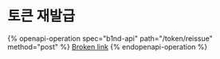 # 토큰 재발급



{% openapi-operation spec="b1nd-api" path="/token/reissue" method="post" %}
[Broken link](broken-reference)
{% endopenapi-operation %}
